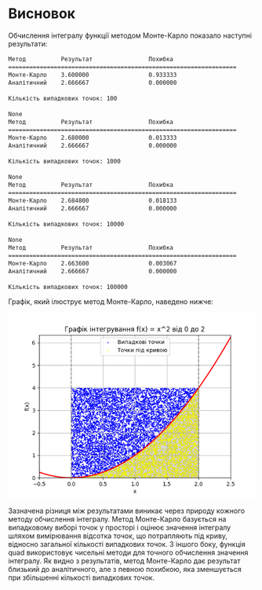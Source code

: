 # Висновок

Обчислення інтегралу функції методом Монте-Карло показало наступні результати:

```
Метод          Результат                Похибка
=================================================================
Монте-Карло    3.600000                 0.933333
Аналітичний    2.666667                 0.000000

Кількість випадкових точок: 100

None
Метод          Результат                Похибка
=================================================================
Монте-Карло    2.680000                 0.013333
Аналітичний    2.666667                 0.000000

Кількість випадкових точок: 1000

None
Метод          Результат                Похибка
=================================================================
Монте-Карло    2.684800                 0.018133
Аналітичний    2.666667                 0.000000

Кількість випадкових точок: 10000

None
Метод          Результат                Похибка
=================================================================
Монте-Карло    2.663600                 0.003067
Аналітичний    2.666667                 0.000000

Кількість випадкових точок: 100000

```
Графік, який ілюструє метод Монте-Карло, наведено нижче:

![Графік інтегрування](integral_plot.png)

Зазначена різниця між результатами виникає через природу кожного методу обчислення інтегралу. 
Метод Монте-Карло базується на випадковому виборі точок у просторі і оцінює значення інтегралу
шляхом вимірювання відсотка точок, що потрапляють під криву, відносно загальної кількості випадкових 
точок. З іншого боку, функція quad використовує чисельні методи для точного обчислення значення інтегралу. 
Як видно з результатів, метод Монте-Карло дає результат близький до аналітичного, але з певною похибкою, 
яка зменшується при збільшенні кількості випадкових точок.

